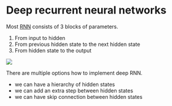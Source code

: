 # Deep recurrent neural networks

Most [RNN](recurrent_neural_networks.md) consists of 3 blocks of parameters.

1. From input to hidden
2. From previous hidden state to the next hidden state
3. From hidden state to the output

![](../.images/machine_learning/deep_rnn.png)

There are multiple options how to implement deep RNN.
* we can have a hierarchy of hidden states
* we can add an extra step between hidden states
* we can have skip connection between hidden states

